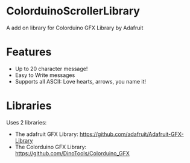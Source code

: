 ColorduinoScrollerLibrary
=========================

A add on library for Colorduino GFX Library by Adafruit

Features
========


- Up to 20 character message!
- Easy to Write messages
- Supports all ASCII: Love hearts, arrows, you name it!

Libraries
=========

Uses 2 libraries:

- The adafruit GFX Library: https://github.com/adafruit/Adafruit-GFX-Library
- The Colorduino GFX Library: https://github.com/DinoTools/Colorduino_GFX
